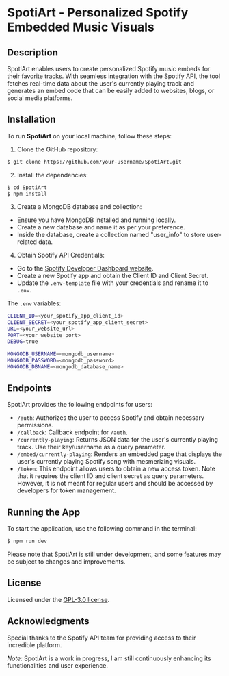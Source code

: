 # SpotiArt - Personalized Spotify Embedded Music Visuals

## Description
SpotiArt enables users to create personalized Spotify music embeds for their favorite tracks. With seamless integration with the Spotify API, the tool fetches real-time data about the user's currently playing track and generates an embed code that can be easily added to websites, blogs, or social media platforms.

## Installation
To run **SpotiArt** on your local machine, follow these steps:

1. Clone the GitHub repository:
```sh
$ git clone https://github.com/your-username/SpotiArt.git
```

2. Install the dependencies:
```sh
$ cd SpotiArt
$ npm install
```

3. Create a MongoDB database and collection:
- Ensure you have MongoDB installed and running locally.
- Create a new database and name it as per your preference.
- Inside the database, create a collection named "user_info" to store user-related data.

4. Obtain Spotify API Credentials:
- Go to the [Spotify Developer Dashboard website](https://developer.spotify.com/dashboard/).
- Create a new Spotify app and obtain the Client ID and Client Secret.
- Update the `.env-template` file with your credentials and rename it to `.env`.

The `.env` variables:
```sh
CLIENT_ID=<your_spotify_app_client_id>
CLIENT_SECRET=<your_spotify_app_client_secret>
URL=<your_website_url>
PORT=<your_website_port>
DEBUG=true

MONGODB_USERNAME=<mongodb_username>
MONGODB_PASSWORD=<mongodb_password>
MONGODB_DBNAME=<mongodb_database_name>
```

## Endpoints
SpotiArt provides the following endpoints for users:

- `/auth`: Authorizes the user to access Spotify and obtain necessary permissions.
- `/callback`: Callback endpoint for `/auth`.
- `/currently-playing`: Returns JSON data for the user's currently playing track. Use their key/username as a query parameter.
- `/embed/currently-playing`: Renders an embedded page that displays the user's currently playing Spotify song with mesmerizing visuals.
- `/token`: This endpoint allows users to obtain a new access token. Note that it requires the client ID and client secret as query parameters. However, it is not meant for regular users and should be accessed by developers for token management.

## Running the App
To start the application, use the following command in the terminal:
```sh
$ npm run dev
```

Please note that SpotiArt is still under development, and some features may be subject to changes and improvements.

## License
Licensed under the [GPL-3.0 license](LICENSE).

## Acknowledgments
Special thanks to the Spotify API team for providing access to their incredible platform.

*Note:*
SpotiArt is a work in progress, I am still continuously enhancing its functionalities and user experience.
